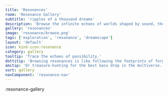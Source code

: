 ```yaml
---
title: 'Resonances'
room: 'Resonance Gallery'
subtitle: 'ripples of a thousand dreams'
description: 'Browse the infinite echoes of worlds shaped by sound, thought, and whim. Each resonance tells a story vibrating just beneath reality.'
gallery: 'resonances'
image: 'resonance/browse.png'
tags: ['exploration', 'resonance', 'dreamscape']
layout: 'default'
icon: kind-icon:resonance
category: gallery
tooltip: 'Trace the echoes of possibility.'
dottitip: 'Browsing resonances is like following the footprints of forgotten dreams.'
amitip: 'Or treasure-hunting for the best bass drop in the multiverse.'
sort: gallery
navComponent: 'resonance-nav'
---
```

:resonance-gallery
